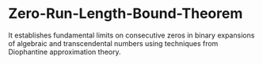 # Zero-Run-Length-Bound-Theorem
It establishes fundamental limits on consecutive zeros in binary expansions of algebraic and transcendental numbers using techniques from Diophantine approximation theory.
